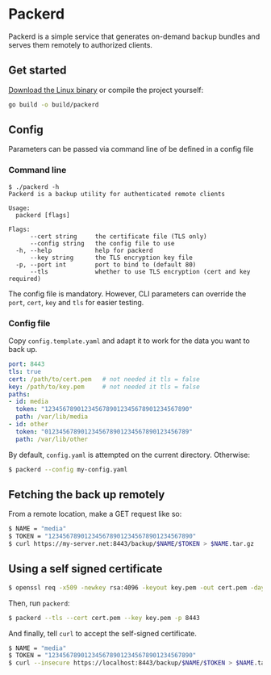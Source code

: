 # Packerd

Packerd is a simple service that generates on-demand backup bundles and serves them remotely to authorized clients.

## Get started

[Download the Linux binary](https://github.com/brickpop/packerd/releases/download/v0.1.0/packerd.zip) or compile the project yourself:

```sh
go build -o build/packerd
```

## Config

Parameters can be passed via command line of be defined in a config file

### Command line

```
$ ./packerd -h
Packerd is a backup utility for authenticated remote clients

Usage:
  packerd [flags]

Flags:
      --cert string     the certificate file (TLS only)
      --config string   the config file to use
  -h, --help            help for packerd
      --key string      the TLS encryption key file
  -p, --port int        port to bind to (default 80)
      --tls             whether to use TLS encryption (cert and key required)
```

The config file is mandatory. However, CLI parameters can override the `port`, `cert`, `key` and `tls` for easier testing. 

### Config file

Copy `config.template.yaml` and adapt it to work for the data you want to back up.


```yaml
port: 8443
tls: true
cert: /path/to/cert.pem   # not needed it tls = false
key: /path/to/key.pem     # not needed it tls = false
paths:
- id: media
  token: "1234567890123456789012345678901234567890"
  path: /var/lib/media
- id: other
  token: "0123456789012345678901234567890123456789"
  path: /var/lib/other
```

By default, `config.yaml` is attempted on the current directory. Otherwise:

```sh
$ packerd --config my-config.yaml
```

## Fetching the back up remotely

From a remote location, make a GET request like so:

```sh
$ NAME = "media"
$ TOKEN = "1234567890123456789012345678901234567890"
$ curl https://my-server.net:8443/backup/$NAME/$TOKEN > $NAME.tar.gz
```

## Using a self signed certificate

```sh
$ openssl req -x509 -newkey rsa:4096 -keyout key.pem -out cert.pem -days 10000 -nodes
```

Then, run `packerd`:

```sh
$ packerd --tls --cert cert.pem --key key.pem -p 8443
```

And finally, tell `curl` to accept the self-signed certificate.

```sh
$ NAME = "media"
$ TOKEN = "1234567890123456789012345678901234567890"
$ curl --insecure https://localhost:8443/backup/$NAME/$TOKEN > $NAME.tar.gz
```
